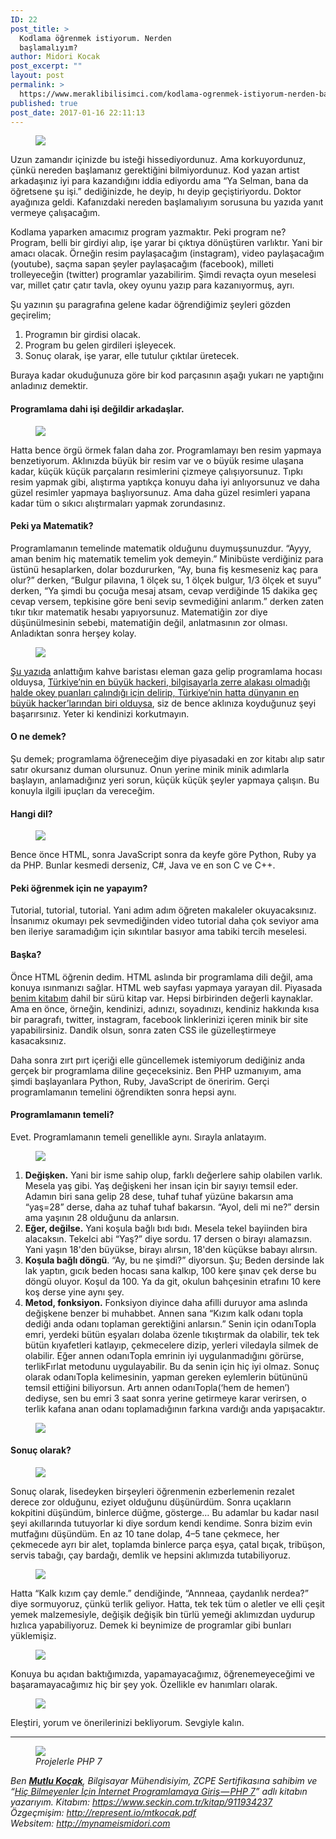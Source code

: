 ```yaml
---
ID: 22
post_title: >
  Kodlama öğrenmek istiyorum. Nerden
  başlamalıyım?
author: Midori Kocak
post_excerpt: ""
layout: post
permalink: >
  https://www.meraklibilisimci.com/kodlama-ogrenmek-istiyorum-nerden-baslamaliyim/
published: true
post_date: 2017-01-16 22:11:13
---
```



<figure>

<img src="https://meraklibilisimcihome.files.wordpress.com/2017/01/133fa-1jexoz_gt-pfd_vispbbm_q.jpeg">
</figure><p>Uzun zamandır içinizde bu isteği hissediyordunuz. Ama korkuyordunuz, çünkü nereden başlamanız gerektiğini bilmiyordunuz. Kod yazan artist arkadaşınız iyi para kazandığını iddia ediyordu ama “Ya Selman, bana da öğretsene şu işi.” dediğinizde, he deyip, hı deyip geçiştiriyordu. Doktor ayağınıza geldi. Kafanızdaki nereden başlamalıyım sorusuna bu yazıda yanıt vermeye çalışacağım.</p>
<p>Kodlama yaparken amacımız program yazmaktır. Peki program ne? Program, belli bir girdiyi alıp, işe yarar bi çıktıya dönüştüren varlıktır. Yani bir amacı olacak. Örneğin resim paylaşacağım (instagram), video paylaşacağım (youtube), saçma sapan şeyler paylaşacağım (facebook), milleti trolleyeceğin (twitter) programlar yazabilirim. Şimdi revaçta oyun meselesi var, millet çatır çatır tavla, okey oyunu yazıp para kazanıyormuş, ayrı.</p>
<p>Şu yazının şu paragrafına gelene kadar öğrendiğimiz şeyleri gözden geçirelim;</p>
<ol>
<li>Programın bir girdisi olacak.</li>
<li>Program bu gelen girdileri işleyecek.</li>
<li>Sonuç olarak, işe yarar, elle tutulur çıktılar üretecek.</li>
</ol>
<p>Buraya kadar okuduğunuza göre bir kod parçasının aşağı yukarı ne yaptığını anladınız demektir.</p>
<h4>Programlama dahi işi değildir arkadaşlar.</h4>
<figure>

<img src="https://meraklibilisimcihome.files.wordpress.com/2017/01/62005-18y80gxcmq9ppfohzmplxdg.jpeg">
</figure><p>Hatta bence örgü örmek falan daha zor. Programlamayı ben resim yapmaya benzetiyorum. Aklınızda büyük bir resim var ve o büyük resime ulaşana kadar, küçük küçük parçaların resimlerini çizmeye çalışıyorsunuz. Tıpkı resim yapmak gibi, alıştırma yaptıkça konuyu daha iyi anlıyorsunuz ve daha güzel resimler yapmaya başlıyorsunuz. Ama daha güzel resimleri yapana kadar tüm o sıkıcı alıştırmaları yapmak zorundasınız.</p>
<h4>Peki ya Matematik?</h4>
<p>Programlamanın temelinde matematik olduğunu duymuşsunuzdur. “Ayyy, aman benim hiç matematik temelim yok demeyin.” Minibüste verdiğiniz para üstünü hesaplarken, dolar bozdururken, “Ay, buna fiş kesmeseniz kaç para olur?” derken, “Bulgur pilavına, 1 ölçek su, 1 ölçek bulgur, 1/3 ölçek et suyu” derken, “Ya şimdi bu çocuğa mesaj atsam, cevap verdiğinde 15 dakika geç cevap versem, tepkisine göre beni sevip sevmediğini anlarım.” derken zaten tıkır tıkır matematik hesabı yapıyorsunuz. Matematiğin zor diye düşünülmesinin sebebi, matematiğin değil, anlatmasının zor olması. Anladıktan sonra herşey kolay.</p>
<figure>

<img src="https://meraklibilisimcihome.files.wordpress.com/2017/01/412cf-1vbk-dijaj6cfjljzwb6b5w.jpeg">
</figure><p><a href="https://medium.com/turkce/hi%C3%A7-bilmeyenler-i%C3%A7in-7-soruda-yaz%C4%B1l%C4%B1m-geli%C5%9Ftime-59234de0b52e" target="_blank">Şu yazıda</a> anlattığım kahve baristası eleman gaza gelip programlama hocası olduysa, <a href="http://www.hurriyet.com.tr/tavla-oynarken-puanlarimi-caldilar-kurcalarken-hacker-oldum-4520370" target="_blank">Türkiye’nin en büyük hackeri, bilgisayarla zerre alakası olmadığı halde okey puanları çalındığı için delirip, Türkiye’nin hatta dünyanın en büyük hacker’larından biri olduysa</a>, siz de bence aklınıza koyduğunuz şeyi başarırsınız. Yeter ki kendinizi korkutmayın.</p>
<h4>O ne demek?</h4>
<p>Şu demek; programlama öğreneceğim diye piyasadaki en zor kitabı alıp satır satır okursanız duman olursunuz. Onun yerine minik minik adımlarla başlayın, anlamadığınız yeri sorun, küçük küçük şeyler yapmaya çalışın. Bu konuyla ilgili ipuçları da vereceğim.</p>
<h4>Hangi dil?</h4>
<figure>

<img src="https://meraklibilisimcihome.files.wordpress.com/2017/01/548a4-1cxj0ecs3wcrufwiwxsdu3a.png">
</figure><p>Bence önce HTML, sonra JavaScript sonra da keyfe göre Python, Ruby ya da PHP. Bunlar kesmedi derseniz, C#, Java ve en son C ve C++.</p>
<h4>Peki öğrenmek için ne yapayım?</h4>
<p>Tutorial, tutorial, tutorial. Yani adım adım öğreten makaleler okuyacaksınız. İnsanımız okumayı pek sevmediğinden video tutorial daha çok seviyor ama ben ileriye saramadığım için sıkıntılar basıyor ama tabiki tercih meselesi.</p>
<h4>Başka?</h4>
<p>Önce HTML öğrenin dedim. HTML aslında bir programlama dili değil, ama konuya ısınmanızı sağlar. HTML web sayfası yapmaya yarayan dil. Piyasada <a href="http://seckin.com.tr/kitap/911934237" target="_blank">benim kitabım</a> dahil bir sürü kitap var. Hepsi birbirinden değerli kaynaklar. Ama en önce, örneğin, kendinizi, adınızı, soyadınızı, kendiniz hakkında kısa bir paragrafı, twitter, instagram, facebook linklerinizi içeren minik bir site yapabilirsiniz. Dandik olsun, sonra zaten CSS ile güzelleştirmeye kasacaksınız.</p>
<p>Daha sonra zırt pırt içeriği elle güncellemek istemiyorum dediğiniz anda gerçek bir programlama diline geçeceksiniz. Ben PHP uzmanıyım, ama şimdi başlayanlara Python, Ruby, JavaScript de öneririm. Gerçi programlamanın temelini öğrendikten sonra hepsi aynı.</p>
<h4>Programlamanın temeli?</h4>
<p>Evet. Programlamanın temeli genellikle aynı. Sırayla anlatayım.</p>
<figure>

<img src="https://meraklibilisimcihome.files.wordpress.com/2017/01/7988b-1asjp_hsbq_gkyblip7hisw.jpeg">
</figure><ol>
<li>
<strong>Değişken.</strong> Yani bir isme sahip olup, farklı değerlere sahip olabilen varlık. Mesela yaş gibi. Yaş değişkeni her insan için bir sayıyı temsil eder. Adamın biri sana gelip 28 dese, tuhaf tuhaf yüzüne bakarsın ama “yaş=28” derse, daha az tuhaf tuhaf bakarsın. “Ayol, deli mi ne?” dersin ama yaşının 28 olduğunu da anlarsın.</li>
<li>
<strong>Eğer, değilse.</strong> Yani koşula bağlı bıdı bıdı. Mesela tekel bayiinden bira alacaksın. Tekelci abi “Yaş?” diye sordu. 17 dersen o birayı alamazsın. Yani yaşın 18'den büyükse, birayı alırsın, 18'den küçükse babayı alırsın.</li>
<li>
<strong>Koşula bağlı döngü</strong>. “Ay, bu ne şimdi?” diyorsun. Şu; Beden dersinde lak lak yaptın, gıcık beden hocası sana kalkıp, 100 kere şınav çek derse bu döngü oluyor. Koşul da 100. Ya da git, okulun bahçesinin etrafını 10 kere koş derse yine aynı şey.</li>
<li>
<strong>Metod, fonksiyon.</strong> Fonksiyon diyince daha afilli duruyor ama aslında değişkene benzer bi muhabbet. Annen sana “Kızım kalk odanı topla dediği anda odanı toplaman gerektiğini anlarsın.” Senin için odanıTopla emri, yerdeki bütün eşyaları dolaba özenle tıkıştırmak da olabilir, tek tek bütün kıyafetleri katlayıp, çekmecelere dizip, yerleri viledayla silmek de olabilir. Eğer annen odanıTopla emrinin iyi uygulanmadığını görürse, terlikFırlat metodunu uygulayabilir. Bu da senin için hiç iyi olmaz. Sonuç olarak odanıTopla kelimesinin, yapman gereken eylemlerin bütününü temsil ettiğini biliyorsun. Artı annen odanıTopla(‘hem de hemen’) dediyse, sen bu emri 3 saat sonra yerine getirmeye karar verirsen, o terlik kafana anan odanı toplamadığının farkına vardığı anda yapışacaktır.</li>
</ol>
<figure>

<img src="https://meraklibilisimcihome.files.wordpress.com/2017/01/cb8bd-1rioe7t2pgjbdonyh2vbqzw.jpeg">
</figure><h4>Sonuç olarak?</h4>
<figure>

<img src="https://meraklibilisimcihome.files.wordpress.com/2017/01/61927-19nfybz-w5i4p87meo8ribq.jpeg">
</figure><p>Sonuç olarak, lisedeyken birşeyleri öğrenmenin ezberlemenin rezalet derece zor olduğunu, eziyet olduğunu düşünürdüm. Sonra uçakların kokpitini düşündüm, binlerce düğme, gösterge… Bu adamlar bu kadar nasıl şeyi akıllarında tutuyorlar ki diye sordum kendi kendime. Sonra bizim evin mutfağını düşündüm. En az 10 tane dolap, 4–5 tane çekmece, her çekmecede ayrı bir alet, toplamda binlerce parça eşya, çatal bıçak, tribüşon, servis tabağı, çay bardağı, demlik ve hepsini aklımızda tutabiliyoruz.</p>
<figure>

<img src="https://meraklibilisimcihome.files.wordpress.com/2017/01/6f9c1-1ucvejnp8heb5t56rg6r8qq.jpeg">
</figure><p>Hatta “Kalk kızım çay demle.” dendiğinde, “Annneaa, çaydanlık nerdea?” diye sormuyoruz, çünkü terlik geliyor. Hatta, tek tek tüm o aletler ve elli çeşit yemek malzemesiyle, değişik değişik bin türlü yemeği aklımızdan uydurup hızlıca yapabiliyoruz. Demek ki beynimize de programlar gibi bunları yüklemişiz.</p>
<figure>

<img src="https://meraklibilisimcihome.files.wordpress.com/2017/01/08e3f-1tcsnpxfv1sqbxo7dvmn37a.jpeg">
</figure><p>Konuya bu açıdan baktığımızda, yapamayacağımız, öğrenemeyeceğimi ve başaramayacağımız hiç bir şey yok. Özellikle ev hanımları olarak.</p>
<figure>

<img src="https://meraklibilisimcihome.files.wordpress.com/2017/01/78cf2-1oi3z71tipzpkfbfdljtxkg.jpeg">
</figure><p>Eleştiri, yorum ve önerilerinizi bekliyorum. Sevgiyle kalın.</p>
<hr>

<figure class="wp-caption">

<img src="https://meraklibilisimcihome.files.wordpress.com/2017/01/7d3cf-14uozfs7kywroi5ep-uyz5g.jpeg">

<figcaption class="wp-caption-text"><em>Projelerle PHP 7</em></figcaption></figure><p><em>Ben </em><a href="http://mynameismidori.com" target="_blank"><strong><em>Mutlu Koçak</em></strong></a><em>, Bilgisayar Mühendisiyim, ZCPE Sertifikasına sahibim ve “</em><a href="https://www.seckin.com.tr/kitap/911934237" target="_blank"><em>Hiç Bilmeyenler İçin İnternet Programlamaya Giriş — PHP 7</em></a><em>” adlı kitabın yazarıyım. Kitabım: </em><a href="https://www.seckin.com.tr/kitap/911934237" target="_blank"><em>https://www.seckin.com.tr/kitap/911934237</em></a><em><br>Özgeçmişim: </em><a href="http://represent.io/mtkocak.pdf" target="_blank"><em>http://represent.io/mtkocak.pdf</em></a><em> <br>Websitem: </em><a href="http://mynameismidori.com" target="_blank"><em>http://mynameismidori.com</em></a></p>